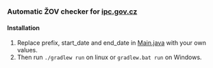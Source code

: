 ### Automatic ŽOV checker for [ipc.gov.cz](https://ipc.gov.cz/en/status-of-your-application/)


#### Installation
1. Replace prefix, start_date and end_date in [Main.java](https://github.com/xap3y/ipcgov/blob/3b10492b967d60670769c46ad0bc541a1b362ad7/src/main/java/eu/xap3y/Main.java#L29-L31) with your own values.
2. Then run `./gradlew run` on linux or `gradlew.bat run` on Windows.